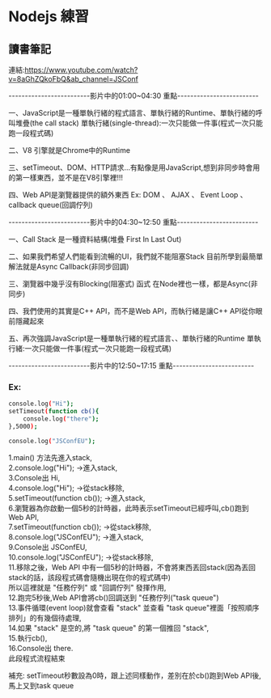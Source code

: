 # Nodejs 練習
## 讀書筆記
連結:https://www.youtube.com/watch?v=8aGhZQkoFbQ&ab_channel=JSConf

-------------------------影片中的01:00~04:30 重點-------------------------

一、JavaScript是一種單執行緒的程式語言、單執行緒的Runtime、單執行緒的呼叫堆疊(the call stack)
    單執行緒(single-thread):一次只能做一件事(程式一次只能跑一段程式碼)


二、V8 引擎就是Chrome中的Runtime

三、setTimeout、DOM、HTTP請求...有點像是用JavaScript,想到非同步時會用的第一樣東西，並不是在V8引擎裡!!!

四、Web API是瀏覽器提供的額外東西
    Ex: DOM 、 AJAX 、 Event Loop 、 callback queue(回調佇列)


-------------------------影片中的04:30~12:50 重點-------------------------

一、Call Stack 是一種資料結構(堆疊 First In Last Out)

二、如果我們希望人們能看到流暢的UI，我們就不能阻塞Stack
    目前所學到最簡單解法就是Async Callback(非同步回調)

三、瀏覽器中幾乎沒有Blocking(阻塞式) 函式
    在Node裡也一樣，都是Async(非同步)

四、我們使用的其實是C++ API，而不是Web API，而執行緒是讓C++ API從你眼前隱藏起來

五、再次強調JavaScript是一種單執行緒的程式語言、、單執行緒的Runtime
    單執行緒:一次只能做一件事(程式一次只能跑一段程式碼)


-------------------------影片中的12:50~17:15 重點-------------------------

### Ex:
```bash
console.log("Hi");
setTimeout(function cb(){
    console.log("there");
},5000);

console.log("JSConfEU");
```

1.main() 方法先進入stack,<br>
2.console.log("Hi"); ->進入stack,<br>
3.Console出 Hi,<br>
4.console.log("Hi"); ->從stack移除,<br>
5.setTimeout(function cb()); ->進入stack,<br>
6.瀏覽器為你啟動一個5秒的計時器，此時表示setTimeout已經呼叫,cb()跑到Web API,<br>
7.setTimeout(function cb()); ->從stack移除,<br>
8.console.log("JSConfEU"); ->進入stack,<br>
9.Console出 JSConfEU,<br>
10.console.log("JSConfEU"); ->從stack移除,<br>
11.移除之後，Web API 中有一個5秒的計時器，不會將東西丟回stack(因為丟回stack的話，該段程式碼會隨機出現在你的程式碼中)<br>
    所以這裡就是 "任務佇列" 或 "回調佇列" 發揮作用,<br>
12.跑完5秒後,Web API會將cb()回調送到 "任務佇列("task queue")<br>
13.事件循環(event loop)就會查看 "stack" 並查看 "task queue"裡面「按照順序排列」的有幾個待處理,<br>
14.如果 "stack" 是空的,將 "task queue" 的第一個推回 "stack",<br>
15.執行cb(),<br>
16.Console出 there.<br>
此段程式流程結束<br>

補充: setTimeout秒數設為0時，跟上述同樣動作，差別在於cb()跑到Web API後,馬上又到task queue

